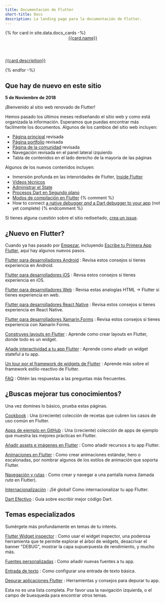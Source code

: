 ```yaml
---
title: Documentación de Flutter
short-title: Docs
description: La landing page para la documentación de Flutter.
---
```


<div class="card-deck">
{% for card in site.data.docs_cards -%}
  <a class="card" href="{{card.url}}">
    <div class="card-body">
      <header class="card-title">{{card.name}}</header>
      <p class="card-text">{{card.description}}</p>
    </div>
  </a>
{% endfor -%}
</div>

## Que hay de nuevo en este sitio

**5 de Noviembre de 2018**

¡Bienvenido al sitio web renovado de Flutter!

Hemos pasado los últimos meses rediseñando el sitio web y como está
organizada la información. Esperamos que puedas encontrar más facilmente
los documentos. Algunos de los cambios del sitio web incluyen:

* [Página principal](/) revisada
* [Página portfolio](/showcase) revisada
* [Página de la comunidad](/community) revisada
* Navegación revisada en el panel lateral izquierdo
* Tabla de contenidos en el lado derecho de la mayoría de las páginas

Algunos de los nuevos contenidos incluyen:

* Inmersión profunda en las interoridades de Flutter,
  [Inside Flutter](/docs/resources/inside-flutter)
* [Videos técnicos](/docs/resources/videos)
* [Administrar el State](/docs/development/data-and-backend/state-mgmt)
* [Procesos Dart en Segundo 
plano](/docs/development/packages-and-plugins/background-processes)
* [Modos de compilación en Flutter](/docs/testing/build-modes)
{% comment %}
* How to connect [a native debugger _and_
  a Dart debugger to your app](/docs/testing/oem-debuggers)
  (not yet complete)
{% endcomment %}

Si tienes alguna cuestión sobre el sitio rediseñado, [crea un 
issue]({{site.repo.this}}/issues).

## ¿Nuevo en Flutter?

Cuando ya has pasado por [Empezar](/docs/get-started/install),
incluyendo [Escribe tu Primera App Flutter,](/docs/get-started/codelab)
aquí hay algunos nuevos pasos.

[Flutter para desarrolladores Android](/docs/get-started/flutter-for/android-devs)
: Revisa estos consejos si tienes experiencia en Android.

[Flutter para desarrolladores iOS](/docs/get-started/flutter-for/ios-devs)
: Revsa estos consejos si tienes experiencia en iOS.

[Flutter para desarrolladores Web](/docs/get-started/flutter-for/web-devs)
: Revisa estas analogías HTML -> Flutter si tienes experiencia en web.

[Flutter para desarrolladores React Native](/docs/get-started/flutter-for/react-native-devs)
: Revisa estos consejos si tienes experiencia en React Native.

[Flutter para desarrolladores Xamarin.Forms](/docs/get-started/flutter-for/xamarin-forms-devs)
: Revisa estos consejos si tienes experiencia con Xamarin Forms.

[Construyes layouts en Flutter](/docs/development/ui/layout)
: Aprende como crear layouts en Flutter, donde todo es un widget.

[Añade interactividad a tu app Flutter](/docs/development/ui/interactive)
: Aprende como añadir un widget stateful a tu app.

[Un tour por el framework de widgets de Flutter](/docs/development/ui/widgets-intro)
: Aprende más sobre el framework estilo-reactivo de Flutter.

[FAQ](/docs/resources/faq)
: Obtén las respuestas a las preguntas más frecuentes.


## ¿Buscas mejorar tus conocimientos?

Una vez domines lo básico, prueba estas páginas.

[Cookbook](/docs/cookbook)
: Una (creciente) colección de recetas que cubren los casos de uso común en Flutter.

[Apps de ejemplo en GitHub]({{site.github}}/flutter/samples/blob/master/INDEX.md)
: Una (creciente) colección de apps de ejemplo que muestra las mejores prácticas en  Flutter.

[Añadir assets e imágenes en Flutter](/docs/development/ui/assets-and-images)
: Como añadir recursos a tu app Flutter.

[Animaciones en Flutter](/docs/development/ui/animations)
: Como crear animaciones estándar, hero o escalonadas, por nombrar algunos de los 
estilos de animación que soporta Flutter.

[Navegación y rutas](/docs/development/ui/navigation)
: Como crear y navegar a una pantalla nueva (lamada _ruta_ en Flutter).

[Internacionalización](/docs/development/accessibility-and-localization/internationalization)
: ¡Sé global! Como internacionalizar tu app Flutter.

[Dart Efectivo]({{site.dart-site}}/guides/language/effective-dart)
: Guía sobre escribir mejor código Dart.

## Temas especializados

Sumérgete más profundamente en temas de tu interés.

[Flutter Widget inspector](/docs/development/tools/inspector)
: Como usar el widget inspector, una poderosa herramienta que te permite
  explorar el árbol de widgets, desacrivar el banner
  "DEBUG", mostrar la capa supuerpuesta de rendimiento, y mucho más.

[Fuentes personalizadas](/docs/cookbook/design/fonts)
: Como añadir nuevas fuentes a tu app.

[Entrada de texto](/docs/cookbook/forms/text-input)
: Como configurar una entrada de texto básica.

[Depurar aplicaciones Flutter](/docs/testing/debugging)
: Herramientas y consejos para depurar tu app.

Esta no es una lista completa. Por favor usa la navigación izquierda,
o el campo de buesqueda para encontrar otros temas.